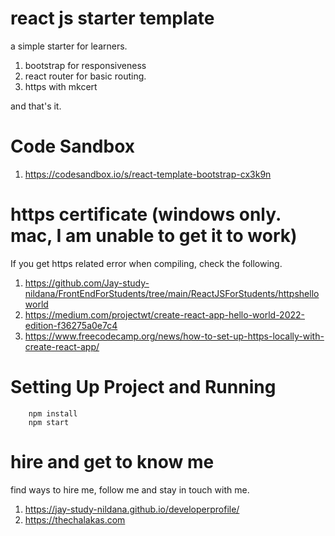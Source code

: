 # react js starter template

a simple starter for learners.

1. bootstrap for responsiveness
1. react router for basic routing.
1. https with mkcert

and that's it. 

# Code Sandbox

1. https://codesandbox.io/s/react-template-bootstrap-cx3k9n

# https certificate (windows only. mac, I am unable to get it to work)

If you get https related error when compiling, check the following.

1. https://github.com/Jay-study-nildana/FrontEndForStudents/tree/main/ReactJSForStudents/httpshelloworld
1. https://medium.com/projectwt/create-react-app-hello-world-2022-edition-f36275a0e7c4
1. https://www.freecodecamp.org/news/how-to-set-up-https-locally-with-create-react-app/

# Setting Up Project and Running

```
    npm install
    npm start

```

# hire and get to know me

find ways to hire me, follow me and stay in touch with me.

1. https://jay-study-nildana.github.io/developerprofile/
1. https://thechalakas.com
